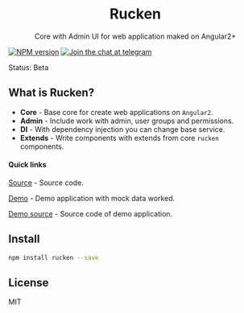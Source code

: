 <p align="center">
  <h1 align="center">Rucken</h1>
  <p align="center">
  Core with Admin UI for web application maked on Angular2+
  </p>
</p>

[![NPM version][npm-image]][npm-url]
[![Join the chat at telegram][telegram-image]][telegram-url]

Status: Beta

## What is Rucken?

- **Core** - Base core for create web applications on `Angular2`.
- **Admin** - Include work with admin, user groups and permissions.
- **DI** - With dependency injection you can change base service.
- **Extends** - Write components with extends from core `rucken` components.

#### Quick links

[Source](https://github.com/site15/rucken) - Source code.

[Demo](https://site15.github.io/rucken) - Demo application with mock data worked.

[Demo source](https://github.com/site15/rucken/tree/master/demo) - Source code of demo application.

## Install

```bash
npm install rucken --save
```

## License

MIT


[npm-image]: https://badge.fury.io/js/rucken.svg
[npm-url]: https://npmjs.org/package/rucken
[telegram-image]: https://img.shields.io/badge/chat-telegram-blue.svg?maxAge=2592000
[telegram-url]: https://t.me/joinchat/AAAAAAtLpXFkn1XWDUFCFA
